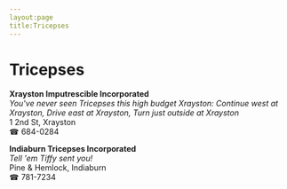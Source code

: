 ```yaml
---
layout:page
title:Tricepses
---
```

# Tricepses

**Xrayston Imputrescible Incorporated**  
_You've never seen Tricepses this high budget 
Xrayston: Continue west at Xrayston, Drive east at Xrayston, Turn just outside at Xrayston_  
1 2nd St, Xrayston  
☎ 684-0284



**Indiaburn Tricepses Incorporated**  
_Tell 'em Tiffy sent you!_  
Pine & Hemlock, Indiaburn  
☎ 781-7234




